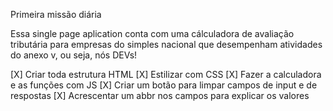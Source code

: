 Primeira missão diária

Essa single page aplication conta com uma cálculadora de avaliação tributária para empresas do simples nacional que desempenham atividades do anexo v, ou seja, nós DEVs!

[X] Criar toda estrutura HTML
[X] Estilizar com CSS
[X] Fazer a calculadora e as funções com JS
[X] Criar um botão para limpar campos de input e de respostas
[X] Acrescentar um abbr nos campos para explicar os valores

